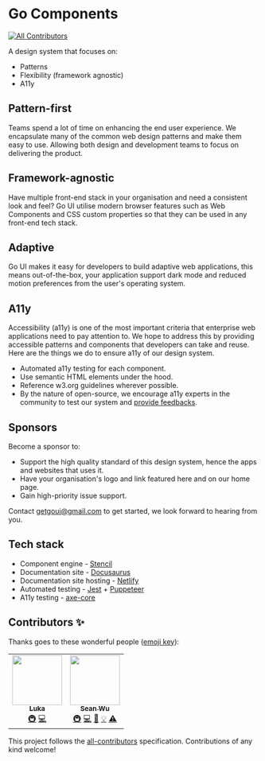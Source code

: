 # Go Components
<!-- ALL-CONTRIBUTORS-BADGE:START - Do not remove or modify this section -->
[![All Contributors](https://img.shields.io/badge/all_contributors-2-orange.svg?style=flat-square)](#contributors-)
<!-- ALL-CONTRIBUTORS-BADGE:END -->
A design system that focuses on:
- Patterns
- Flexibility (framework agnostic)
- A11y


## Pattern-first

Teams spend a lot of time on enhancing the end user experience. We encapsulate many of the common web design patterns and make them easy to use. Allowing both design and development teams to focus on delivering the product.


## Framework-agnostic

Have multiple front-end stack in your organisation and need a consistent look and feel? Go UI utilise modern browser features such as Web Components and CSS custom properties so that they can be used in any front-end tech stack.

## Adaptive

Go UI makes it easy for developers to build adaptive web applications, this means out-of-the-box, your application support dark mode and reduced motion preferences from the user's operating system.



## A11y

Accessibility (a11y) is one of the most important criteria that enterprise web applications need to pay attention to. We hope to address this by providing accessible patterns and components that developers can take and reuse. Here are the things we do to ensure a11y of our design system.

- Automated a11y testing for each component.
- Use semantic HTML elements under the hood.
- Reference w3.org guidelines wherever possible.
- By the nature of open-source, we encourage a11y experts in the community to test our system and [provide feedbacks](https://github.com/go-components/go-components/issues/new?assignees=&labels=a11y%2C+bug&template=a11y-issue.md&title=%5BA11y+BUG%5D).


## Sponsors

Become a sponsor to: 
- Support the high quality standard of this design system, hence the apps and websites that uses it.
- Have your organisation's logo and link featured here and on our home page.
- Gain high-priority issue support.

Contact getgoui@gmail.com to get started, we look forward to hearing from you.


## Tech stack

- Component engine - [Stencil](https://stenciljs.com/)
- Documentation site - [Docusaurus](https://docusaurus.io/)
- Documentation site hosting - [Netlify](https://www.netlify.com/)
- Automated testing - [Jest](https://jestjs.io/) + [Puppeteer](https://pptr.dev/)
- A11y testing - [axe-core](https://github.com/dequelabs/axe-core)


## Contributors ✨

Thanks goes to these wonderful people ([emoji key](https://allcontributors.org/docs/en/emoji-key)):

<!-- ALL-CONTRIBUTORS-LIST:START - Do not remove or modify this section -->
<!-- prettier-ignore-start -->
<!-- markdownlint-disable -->
<table>
  <tr>
    <td align="center"><a href="https://github.com/luka-bacic"><img src="https://avatars.githubusercontent.com/u/25461013?v=4?s=100" width="100px;" alt=""/><br /><sub><b>Luka</b></sub></a><br /><a href="#infra-luka-bacic" title="Infrastructure (Hosting, Build-Tools, etc)">🚇</a> <a href="https://github.com/go-components/go-components/commits?author=luka-bacic" title="Code">💻</a></td>
    <td align="center"><a href="http://seanwuapps.com"><img src="https://avatars.githubusercontent.com/u/10577684?v=4?s=100" width="100px;" alt=""/><br /><sub><b>Sean Wu</b></sub></a><br /><a href="#infra-seanwuapps" title="Infrastructure (Hosting, Build-Tools, etc)">🚇</a> <a href="https://github.com/go-components/go-components/commits?author=seanwuapps" title="Code">💻</a> <a href="https://github.com/go-components/go-components/commits?author=seanwuapps" title="Documentation">📖</a> <a href="#example-seanwuapps" title="Examples">💡</a> <a href="https://github.com/go-components/go-components/commits?author=seanwuapps" title="Tests">⚠️</a></td>
  </tr>
</table>

<!-- markdownlint-restore -->
<!-- prettier-ignore-end -->

<!-- ALL-CONTRIBUTORS-LIST:END -->

This project follows the [all-contributors](https://github.com/all-contributors/all-contributors) specification. Contributions of any kind welcome!